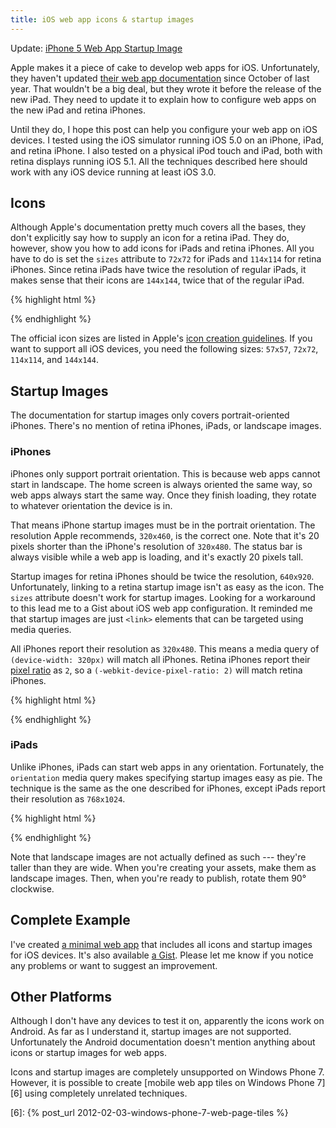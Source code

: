 ```yaml
---
title: iOS web app icons & startup images
---
```


<aside>Update: <a href="{% post_url 2012-09-20-iphone-5-web-app-startup-image %}">iPhone 5 Web App Startup Image</a></aside>

Apple makes it a piece of cake to develop web apps for iOS.
Unfortunately, they haven't updated [their web app documentation][1]
since October of last year. That wouldn't be a big deal, but they
wrote it before the release of the new iPad. They need to update
it to explain how to configure web apps on the new iPad and
retina iPhones.

Until they do, I hope this post can help you configure your web app
on iOS devices. I tested using the iOS simulator running iOS 5.0
on an iPhone, iPad, and retina iPhone. I also tested on a physical
iPod touch and iPad, both with retina displays running iOS 5.1. All
the techniques described here should work with any iOS device running
at least iOS 3.0.

## Icons

Although Apple's documentation pretty much covers all the bases,
they don't explicitly say how to supply an icon for a retina iPad.
They do, however, show you how to add icons for iPads and retina
iPhones. All you have to do is set the `sizes` attribute to `72x72`
for iPads and `114x114` for retina iPhones. Since retina iPads have
twice the resolution of regular iPads, it makes sense that their
icons are `144x144`, twice that of the regular iPad.

{% highlight html %}
<!-- iPad (Retina) -->
<link rel="apple-touch-icon"
      sizes="144x144"
      href="apple-touch-icon-144x144.png">
{% endhighlight %}

The official icon sizes are listed in Apple's [icon creation
guidelines][2]. If you want to support all iOS devices, you need
the following sizes: `57x57`, `72x72`, `114x114`, and `144x144`.

## Startup Images

The documentation for startup images only covers portrait-oriented
iPhones. There's no mention of retina iPhones, iPads, or landscape
images.

### iPhones

iPhones only support portrait orientation. This is because web apps
cannot start in landscape. The home screen is always oriented the
same way, so web apps always start the same way. Once they finish
loading, they rotate to whatever orientation the device is in.

That means iPhone startup images must be in the portrait orientation.
The resolution Apple recommends, `320x460`, is the correct one.
Note that it's 20 pixels shorter than the iPhone's resolution of
`320x480`. The status bar is always visible while a web app is
loading, and it's exactly 20 pixels tall.

Startup images for retina iPhones should be twice the resolution,
`640x920`. Unfortunately, linking to a retina startup image isn't
as easy as the icon. The `sizes` attribute doesn't work for startup
images. Looking for a workaround to this lead me to a Gist about iOS web
app configuration. It reminded me that startup images are just `<link>`
elements that can be targeted using media queries.

All iPhones report their resolution as `320x480`. This means a media
query of `(device-width: 320px)` will match all iPhones. Retina
iPhones report their [pixel ratio][3] as `2`, so a
`(-webkit-device-pixel-ratio: 2)` will match retina iPhones.

{% highlight html %}
<!-- iPhone -->
<link rel="apple-touch-startup-image"
      media="(device-width: 320px)"
      href="apple-touch-startup-image-320x460.png">
<!-- iPhone (Retina) -->
<link rel="apple-touch-startup-image"
      media="(device-width: 320px)
         and (-webkit-device-pixel-ratio: 2)"
      href="apple-touch-startup-image-640x920.png">
{% endhighlight %}

### iPads

Unlike iPhones, iPads can start web apps in any orientation.
Fortunately, the `orientation` media query makes specifying startup
images easy as pie. The technique is the same as the one described
for iPhones, except iPads report their resolution as `768x1024`.

{% highlight html %}
<!-- iPad (portrait) -->
<link rel="apple-touch-startup-image"
      media="(device-width: 768px)
         and (orientation: portrait)"
      href="apple-touch-startup-image-768x1004.png">
<!-- iPad (landscape) -->
<link rel="apple-touch-startup-image"
      media="(device-width: 768px)
         and (orientation: landscape)"
      href="apple-touch-startup-image-748x1024.png">
<!-- iPad (Retina, portrait) -->
<link rel="apple-touch-startup-image"
      media="(device-width: 768px)
         and (orientation: portrait)
         and (-webkit-device-pixel-ratio: 2)"
      href="apple-touch-startup-image-1536x2008.png">
<!-- iPad (Retina, landscape) -->
<link rel="apple-touch-startup-image"
      media="(device-width: 768px)
         and (orientation: landscape)
         and (-webkit-device-pixel-ratio: 2)"
      href="apple-touch-startup-image-1496x2048.png">
{% endhighlight %}

Note that landscape images are not actually defined as such ---
they're taller than they are wide. When you're creating your assets,
make them as landscape images. Then, when you're ready to publish,
rotate them 90° clockwise.

## Complete Example

I've created [a minimal web app][4] that includes all icons and
startup images for iOS devices. It's also available [a Gist][5].
Please let me know if you notice any problems or want to suggest
an improvement.

## Other Platforms

Although I don't have any devices to test it on, apparently the
icons work on Android. As far as I understand it, startup images
are not supported. Unfortunately the Android documentation doesn't
mention anything about icons or startup images for web apps.

Icons and startup images are completely unsupported on Windows Phone
7. However, it is possible to create [mobile web app tiles on Windows
Phone 7][6] using completely unrelated techniques.

[1]: http://developer.apple.com/library/ios/#DOCUMENTATION/AppleApplications/Reference/SafariWebContent/ConfiguringWebApplications/ConfiguringWebApplications.html
[2]: http://developer.apple.com/library/ios/#DOCUMENTATION/UserExperience/Conceptual/MobileHIG/IconsImages/IconsImages.html%23//apple_ref/doc/uid/TP40006556-CH14
[3]: https://developer.mozilla.org/en-US/docs/CSS/Media_queries#-moz-device-pixel-ratio
[4]: /static/pages/2012-03-27-web-app.html
[5]: https://gist.github.com/tfausak/2222823
[6]: {% post_url 2012-02-03-windows-phone-7-web-page-tiles %}
